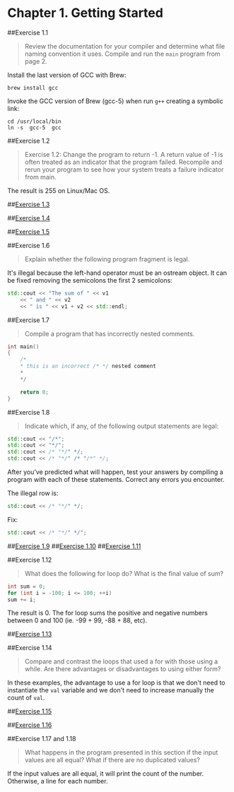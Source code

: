 # Chapter 1. Getting Started

##Exercise 1.1

> Review the documentation for your compiler and determine what file naming convention it uses. Compile and run the `main` program from page 2.

Install the last version of GCC with Brew:

```
brew install gcc
```

Invoke the GCC version of Brew (gcc-5) when run `g++` creating a symbolic link:

```
cd /usr/local/bin
ln -s  gcc-5  gcc
```

##Exercise 1.2

> Exercise 1.2: Change the program to return -1. A return value of -1 is often treated as an indicator that the program failed. Recompile and rerun your program to see how your system treats a failure indicator from main.

The result is 255 on Linux/Mac OS.

##[Exercise 1.3](ex_1_3.cc)

##[Exercise 1.4](ex_1_4.cc)

##[Exercise 1.5](ex_1_5.cc)

##Exercise 1.6

> Explain whether the following program fragment is legal.

It's illegal because the left-hand operator must be an ostream object. It can be fixed removing the semicolons the first 2 semicolons:

```cpp
std::cout << "The sum of " << v1 
	<< " and " << v2
	<< " is " << v1 + v2 << std::endl;
```

##Exercise 1.7

> Compile a program that has incorrectly nested comments.

```cpp
int main()
{
	/*
	* this is an incorrect /* */ nested comment
	*
	*/

	return 0;
}
```

##Exercise 1.8

> Indicate which, if any, of the following output statements are legal:
```cpp
std::cout << "/*";
std::cout << "*/";
std::cout << /* "*/" */;
std::cout << /* "*/" /* "/*" */;
```
After you’ve predicted what will happen, test your answers by compiling a program with each of these statements. Correct any errors you encounter.

The illegal row is:

```cpp
std::cout << /* "*/" */;
```

Fix:

```cpp
std::cout << /* "*/" */";
```

##[Exercise 1.9](ex_1_9.cc)
##[Exercise 1.10](ex_1_10.cc)
##[Exercise 1.11](ex_1_11.cc)

##Exercise 1.12

> What does the following for loop do? What is the final value of sum?
```cpp
int sum = 0;
for (int i = -100; i <= 100; ++i)
sum += i;
```

The result is 0. The for loop sums the positive and negative numbers between 0 and 100 (ie. -99 + 99, -88 + 88, etc).

##[Exercise 1.13](ex_1_13.cc)

##Exercise 1.14

> Compare and contrast the loops that used a for with those using a while. Are there advantages or disadvantages to using either form?

In these examples, the advantage to use a for loop is that we don't need to instantiate the `val` variable and we don't need to increase manually the count of `val`.

##[Exercise 1.15](ex_1_15.cc)

##[Exercise 1.16](ex_1_16.cc)

##Exercise 1.17 and 1.18

> What happens in the program presented in this section if the input values are all equal? What if there are no duplicated values?

If the input values are all equal, it will print the count of the number. Otherwise, a line for each number.


